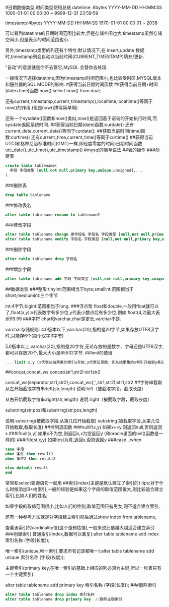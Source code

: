 #日期数据类型,时间类型使用总结
datetime: 8bytes  YYYY-MM-DD HH:MM:SS  1000-01-01 00:00:00 ~ 9999-12-31 23:59:59

timestamp:4bytes  YYYY-MM-DD HH:MM:SS  1970-01-01 00:00:01 ~ 2038 

可以看到datetime的日期时间范围比较大,但是存储空间也大,timestamp虽然存储空间小,但是表示的时间范围也小.

另外,timestamp类型的列还有个特性:默认情况下,在 insert,update 数据时,timestamp列会自动以当前时间(CURRENT_TIMESTAMP)填充/更新.

"自动"的意思就是你不去管它,MySQL 会替你去处理.

一般情况下选择datetime,因为timestamp时间范围小,也比较受时区,MYSQL版本和服务器的SQL MODE的影响.
#获得当前日期时间函数
##获得当前日期+时间(date+time)函数:now()
select now() from dual;

还有current_timestamp,current_timestamp(),localtime,localtime()等同于now()的作用.(但是now()拼写简单啊)

还有一个sysdate()函数和now()类似,now()是返回基于语句的开始执行时间,而sysdate返回系统时间.
##获得当前日期(date)函数:curdate()
还有current_date,current_date()等同于curdate();
##获取当前时间(time)函数:curtime()
还有current_time,current_time()等同于curtime()
##获得当前UTC(和格林尼治标准时间(GMT)一样,即经度零度的时间)日期时间函数
utc_date(),utc_time(),utc_timestamp()
#mysql的简单语法
##表的操作
###创建表
```sql
create table tablename(
  字段 字段类型 [null,not null,primary key,unique,unsigned],...
)
```
###删除表
```sql
drop table tablename
```
###修改表名
```sql
alter table tablename rename to tablename2
```
###修改字段
```sql
alter table tablename change 原字段名 字段名 字段类型 [null,not null,primary key,unique,unsigned]
alter table tablename modify 字段名 字段类型 [null,not null,primary key,unique,unsigned]
```
###删除字段
```sql
alter table tablename drop 字段名
```
###增加字段
```sql
alter table tablename add 字段 字段类型 [null,not null,primary key,unique,unsigned]
```
##数据类型
###整形
tinyint:范围相当于byte;smallint:范围相当于short;mediumint:三个字节

int:4字节;bigint:范围相当于long. 
###浮点型
float和double,一般用float就可以了,float(x,y):x代表数字有多少位,y代表小数点后有多少位,例如:float(4,2)最大表示99.99
###字符
char和varchar,char是定长,varchar不是.

varchar存储规则:
4.0版本以下,varchar(20),指的是20字节,如果存放UTF8汉字时,只能存6个(每个汉字3字节).

5.0版本以上,varchar(20),指的是20字符,无论存放的是数字、字母还是UTF8汉字,都可以存放20个,最大大小是65532字节.
##limit的使用
```sql
....limit x,y (x代表从结果集的索引x开始,y代表记录数，即从结果集的x索引开始取y条记录)
```
##concat,concat_ws
concat(str1,str2):str1str2

concat_ws(separator,str1,str2),concat_ws(',',str1,str2):str1,str2
##字符串截取
从左开始截取字符串:left(str,length) 说明:left（被截取字段，截取长度）

从右开始截取字符串:right(str,length) 说明:right（被截取字段，截取长度）

substring(str,pos)和substring(str,pos,length) 

说明:substring(被截取字段,从第几位开始截取)  substring(被截取字段,从第几位开始截取,截取长度) 
##控制流函数
###nullif(x,y)
如果x==y,则返回null,否则返回x
###ifnull(x,y)
如果x不为空,则返回x,x为空返回y  (和oracle里面的nvl()函数是一样的)
###if(test,x,y)
如果test为真,返回x,否则返回y
###case...when
```sql
case 字段
when 条件 then result1
when 条件2 then result2
...
else default result
end
```
常常和select查询语句一起用
##索引index(主键是默认建立了索引的)
tips:对于什么时候添加B+树索引,一般的经验是如果这个字段的取值范围很大,则比较适合建立索引,比如人们的姓名;

如果字段的取值范围很小,比如人们的性别,取值范围只有男女,则不适合建立索引,

还有一种参考方法就是对字段建立索引然后通过show index from tablename,

查看该索引的cardinality值(这个是预估值),一般来说此值越大越适合建立索引.
###创建索引
普通索引(index,数据可以重复):alter table tablename add index 索引名称 (字段(长度));

唯一索引(unique,唯一索引,要求所有记录都唯一):alter table tablename add unique 索引名称 (字段(长度));

主键索引(primary key,在唯一索引的基础上相应的列必须为主键,所以一张表只有一个主键索引):

alter table tablename add primary key 索引名称 (字段(长度));
###删除索引
```sql
alter table tablename drop index 索引名称
alter table tablename drop primary key  //删除主键索引
```
